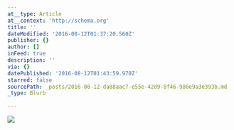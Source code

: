 ```yaml
---
at__type: Article
at__context: 'http://schema.org'
title: ''
dateModified: '2016-08-12T01:37:20.560Z'
publisher: {}
author: []
inFeed: true
description: ''
via: {}
datePublished: '2016-08-12T01:43:59.970Z'
starred: false
sourcePath: _posts/2016-08-12-da88aac7-e55e-42d9-8f46-986e9a3e393b.md
_type: Blurb

---
```

![](https://the-grid-user-content.s3-us-west-2.amazonaws.com/c59680ce-0abb-454f-94a3-e76842048a36.jpg)